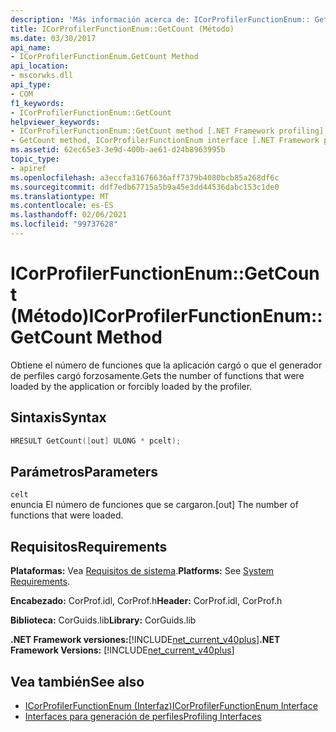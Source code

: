```yaml
---
description: 'Más información acerca de: ICorProfilerFunctionEnum:: GetCount (método)'
title: ICorProfilerFunctionEnum::GetCount (Método)
ms.date: 03/30/2017
api_name:
- ICorProfilerFunctionEnum.GetCount Method
api_location:
- mscorwks.dll
api_type:
- COM
f1_keywords:
- ICorProfilerFunctionEnum::GetCount
helpviewer_keywords:
- ICorProfilerFunctionEnum::GetCount method [.NET Framework profiling]
- GetCount method, ICorProfilerFunctionEnum interface [.NET Framework profiling]
ms.assetid: 62ec65e3-3e9d-400b-ae61-d24b8963995b
topic_type:
- apiref
ms.openlocfilehash: a3eccfa31676636aff7379b4080bcb85a268df6c
ms.sourcegitcommit: ddf7edb67715a5b9a45e3dd44536dabc153c1de0
ms.translationtype: MT
ms.contentlocale: es-ES
ms.lasthandoff: 02/06/2021
ms.locfileid: "99737628"
---
```

# <a name="icorprofilerfunctionenumgetcount-method"></a><span data-ttu-id="50c78-103">ICorProfilerFunctionEnum::GetCount (Método)</span><span class="sxs-lookup"><span data-stu-id="50c78-103">ICorProfilerFunctionEnum::GetCount Method</span></span>

<span data-ttu-id="50c78-104">Obtiene el número de funciones que la aplicación cargó o que el generador de perfiles cargó forzosamente.</span><span class="sxs-lookup"><span data-stu-id="50c78-104">Gets the number of functions that were loaded by the application or forcibly loaded by the profiler.</span></span>  
  
## <a name="syntax"></a><span data-ttu-id="50c78-105">Sintaxis</span><span class="sxs-lookup"><span data-stu-id="50c78-105">Syntax</span></span>  
  
```cpp  
HRESULT GetCount([out] ULONG * pcelt);  
```  
  
## <a name="parameters"></a><span data-ttu-id="50c78-106">Parámetros</span><span class="sxs-lookup"><span data-stu-id="50c78-106">Parameters</span></span>  

 `celt`  
 <span data-ttu-id="50c78-107">enuncia El número de funciones que se cargaron.</span><span class="sxs-lookup"><span data-stu-id="50c78-107">[out] The number of functions that were loaded.</span></span>  
  
## <a name="requirements"></a><span data-ttu-id="50c78-108">Requisitos</span><span class="sxs-lookup"><span data-stu-id="50c78-108">Requirements</span></span>  

 <span data-ttu-id="50c78-109">**Plataformas:** Vea [Requisitos de sistema](../../get-started/system-requirements.md).</span><span class="sxs-lookup"><span data-stu-id="50c78-109">**Platforms:** See [System Requirements](../../get-started/system-requirements.md).</span></span>  
  
 <span data-ttu-id="50c78-110">**Encabezado:** CorProf.idl, CorProf.h</span><span class="sxs-lookup"><span data-stu-id="50c78-110">**Header:** CorProf.idl, CorProf.h</span></span>  
  
 <span data-ttu-id="50c78-111">**Biblioteca:** CorGuids.lib</span><span class="sxs-lookup"><span data-stu-id="50c78-111">**Library:** CorGuids.lib</span></span>  
  
 <span data-ttu-id="50c78-112">**.NET Framework versiones:**[!INCLUDE[net_current_v40plus](../../../../includes/net-current-v40plus-md.md)]</span><span class="sxs-lookup"><span data-stu-id="50c78-112">**.NET Framework Versions:** [!INCLUDE[net_current_v40plus](../../../../includes/net-current-v40plus-md.md)]</span></span>  
  
## <a name="see-also"></a><span data-ttu-id="50c78-113">Vea también</span><span class="sxs-lookup"><span data-stu-id="50c78-113">See also</span></span>

- [<span data-ttu-id="50c78-114">ICorProfilerFunctionEnum (Interfaz)</span><span class="sxs-lookup"><span data-stu-id="50c78-114">ICorProfilerFunctionEnum Interface</span></span>](icorprofilerfunctionenum-interface.md)
- [<span data-ttu-id="50c78-115">Interfaces para generación de perfiles</span><span class="sxs-lookup"><span data-stu-id="50c78-115">Profiling Interfaces</span></span>](profiling-interfaces.md)
